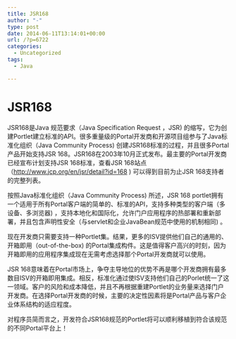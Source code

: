 ```yaml
---
title: JSR168
author: "-"
type: post
date: 2014-06-11T13:14:01+00:00
url: /?p=6722
categories:
  - Uncategorized
tags:
  - Java

---
```

# JSR168
JSR168是Java 规范要求（Java Specification Request ，JSR) 的缩写，它为创建Portlet建立标准的API。很多重量级的Portal开发商和开源项目组参与了Java标准化组织（Java Community Process) 创建JSR168标准的过程，并且很多Portal产品开始支持JSR 168。JSR168在2003年10月正式发布。最主要的Portal开发商已经宣布计划支持JSR 168标准，查看JSR 168站点（http://www.jcp.org/en/jsr/detail?id=168 ) 可以得到目前为止JSR 168支持者的完整列表。
  
按照Java标准化组织（Java Community Process) 所述，JSR 168 portlet拥有一个适用于所有Portal客户端的简单的、标准的API，支持多种类型的客户端（多设备、多浏览器) ，支持本地化和国际化，允许门户应用程序的热部署和重新部署，并且包含声明性安全（与servlet和企业JavaBean规范中使用的机制相同) 。
  
现在开发商只需要支持一种Portlet集。结果，更多的ISV提供他们自己的通用的、开箱即用（out-of-the-box) 的Portal集成构件。这是值得客户高兴的时刻，因为开箱即用的应用程序集成现在无需考虑选择那个Portal开发商就可以使用。
  
JSR 168意味着在Portal市场上，争夺主导地位的优势不再是哪个开发商拥有最多数目ISV的开箱即用集成。相反，标准化通过使ISV支持他们自己的Porlet统一了这一领域。客户的风险和成本降低，并且不再根据重建Portlet的业务量来选择门户开发商。在选择Portal开发商的时候，主要的决定性因素将是Portal产品与客户企业体系结构的适应程度。
  
对程序员简而言之，开发符合JSR168规范的Portlet将可以顺利移植到符合该规范的不同Portal平台上！